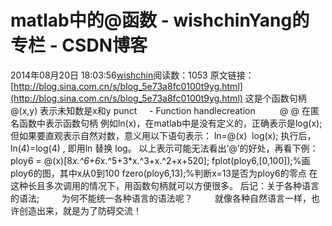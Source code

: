 # matlab中的@函数 - wishchinYang的专栏 - CSDN博客
2014年08月20日 18:03:56[wishchin](https://me.csdn.net/wishchin)阅读数：1053
原文链接：[http://blog.sina.com.cn/s/blog_5e73a8fc0100t9yg.html](http://blog.sina.com.cn/s/blog_5e73a8fc0100t9yg.html)
这是个函数句柄 
@(x,y) 表示未知数是x和y
punct     - Function handlecreation          @
@ 在匿名函数中表示函数句柄
例如ln(x)，在matlab中是没有定义的，正确表示是log(x);
但如果要直观表示自然对数，意义用以下语句表示：
ln=@(x)  log(x);
执行后，ln(4)=log(4) , 即用ln 替换 log。
以上表示可能无法看出‘@’的好处，再看下例：
ploy6 = @(x)[8*x.^6+6*x.^5+3*x.^3+x.^2+x+520];
fplot(ploy6,[0,100]);%画ploy6的图，其中x从0到100
fzero(ploy6,13);%判断x=13是否为ploy6的零点
在这种长且多次调用的情况下，用函数句柄就可以方便很多。
后记：关于各种语言的语法;
        为何不能统一各种语言的语法呢？
        就像各种自然语言一样，也许创造出来，就是为了防碍交流！

